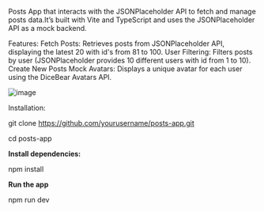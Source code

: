 Posts App that interacts with the JSONPlaceholder API to fetch and manage posts data.It’s built with Vite and TypeScript and uses the JSONPlaceholder API as a mock backend.

Features:
Fetch Posts: Retrieves posts from JSONPlaceholder API, displaying the latest 20 with id's from 81 to 100.
User Filtering: Filters posts by user (JSONPlaceholder provides 10 different users with id from 1 to 10).
Create New Posts
Mock Avatars: Displays a unique avatar for each user using the DiceBear Avatars API.


![image](https://github.com/user-attachments/assets/9f17cbd6-2d62-40b1-95e9-53b6fcc5f553)


Installation:

git clone https://github.com/yourusername/posts-app.git

cd posts-app

**Install dependencies:**

npm install

**Run the app**

npm run dev




